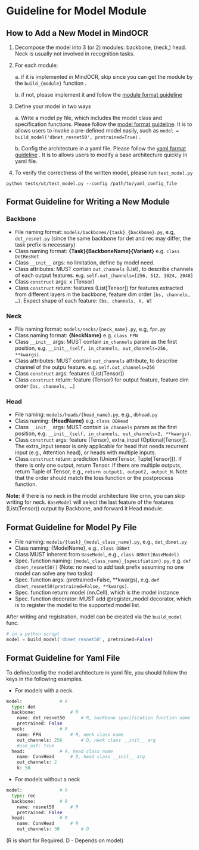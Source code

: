 # Guideline for Model Module

## How to Add a New Model in MindOCR

1. Decompose the model into 3 (or 2) modules: backbone, (neck,) head. Neck is usually not involved in recognition tasks.

2. For each module:
   
	a. if it is implemented in MindOCR, skip since you can get the module by the `build_{module}` function . 

	b. if not, please implement it and follow the [module format guideline](#format-guideline-for-writing-a-new-module)

3. Define your model in two ways 

	a. Write a model py file, which includes the model class and specification functions. Please follow the [model format guideline](#format-guideline-for-model-py-file). It is to allows users to invoke a pre-defined model easily, such as `model = build_model('dbnet_resnet50', pretrained=True)`  .

	b. Config the architecture in a yaml file. Please follow the [yaml format guideline](#format-guideline-for-yaml-file) . It is to allows users to modify a base architecture quickly in yaml file. 

4. To verify the correctness of the written model, please run `test_model.py`

``` shell
python tests/ut/test_model.py --config /path/to/yaml_config_file
```
	

## Format Guideline for Writing a New Module

### Backbone
* File naming format: `models/backbones/{task}_{backbone}.py`, e.g, `det_resnet.py`   (since the same backbone for det and rec may differ, the task prefix is necessary)
* Class naming format: **{Task}{BackboneName}{Variant}** e.g. `class DetResNet`
* Class `__init__` args: no limitation, define by model need.
* Class attributes: MUST contain `out_channels` (List), to describe channels of each output features. e.g. `self.out_channels=[256, 512, 1024, 2048]`
* Class `construct` args: x (Tensor)
* Class `construct` return: features (List[Tensor]) for features extracted from different layers in the backbone, feature dim order `[bs, channels, …]`. Expect shape of each feature: `[bs, channels, H, W]`

### Neck

* File naming format: `models/necks/{neck_name}.py`, e.g, `fpn.py` 
* Class naming format: **{NeckName}** e.g. `class FPN`
* Class `__init__` args: MUST contain `in_channels` param as the first position, e.g. `__init__(self, in_channels, out_channels=256, **kwargs)`.  
* Class attributes: MUST contain `out_channels` attribute, to describe channel of the outpu feature. e.g. `self.out_channels=256`
* Class `construct` args: features (List(Tensor))
* Class `construct` return: feature (Tensor) for output feature, feature dim order `[bs, channels, …]` 


### Head

* File naming: `models/heads/{head_name}.py`, e.g., `dbhead.py`
* Class naming: **{HeadName}** e.g. `class DBHead`
* Class `__init__` args: MUST contain `in_channels` param as the first position, e.g. `__init__(self, in_channels, out_channels=2, **kwargs)`.  
* Class `construct` args: feature (Tensor), extra_input (Optional[Tensor]). The extra_input tensor is only applicable for head that needs recurrent input (e.g., Attention head), or heads with multiple inputs.
* Class `construct` return: prediction (Union(Tensor, Tuple[Tensor])). If there is only one output, return Tensor. If there are multiple outputs, return Tuple of Tensor, e.g., `return output1, output2, output_N`. Note that the order should match the loss function or the postprocess function.


**Note:** if there is no neck in the model architecture like crnn, you can skip writing for neck. `BaseModel` will select the last feature of the features (List(Tensor)) output by Backbone, and forward it Head module.


## Format Guideline for Model Py File

* File naming: `models/{task}_{model_class_name}.py`, e.g., `det_dbnet.py`
* Class naming: {ModelName}, e.g., `class DBNet` 
* Class MUST inherent from `BaseModel`, e.g., `class DBNet(BaseModel)` 
* Spec. function naming: `{model_class_name}_{specifiation}.py`, e.g. `def dbnet_resnet50()` (Note: no need to add task prefix assuming no one model can solve any two tasks)
* Spec. function args: (pretrained=False, **kwargs), e.g. `def dbnet_resnet50(pretrained=False, **kwargs)`. 
* Spec. function return: model (nn.Cell), which is the model instance
* Spec. function decorator: MUST add @register_model decorator, which is to register the model to the supported model list.


After writing and registration, model can be created via the `build_model` func. 
 ``` python
# in a python script
model = build_model('dbnet_resnet50', pretrained=False)
```

## Format Guideline for Yaml File

To define/config the model architecture in yaml file, you should follow the keys in the following examples.


- For models with a neck. 

``` python
model: 				# R 
  type: det
  backbone: 			# R 
    name: det_resnet50 		# R, backbone specification function name
    pretrained: False
  neck:				# R
    name: FPN			# R, neck class name
    out_channels: 256		# D, neck class __init__ arg 
    #use_asf: True
  head:				# R, head class name
    name: ConvHead 		# D, head class __init__ arg
    out_channels: 2
    k: 50
```

- For models without a neck
``` python
model:				# R
  type: rec
  backbone:			# R
    name: resnet50		# R
    pretrained: False
  head:				# R
    name: ConvHead 		# R
    out_channels: 30		# D
```

(R is short for Required. D - Depends on model)
